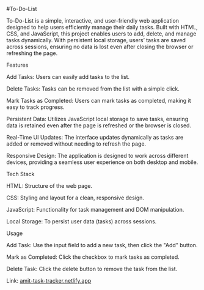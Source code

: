 #To-Do-List

To-Do-List is a simple, interactive, and user-friendly web application designed to help users efficiently manage their daily tasks. Built with HTML, CSS, and JavaScript, this project enables users to add, delete, and manage tasks dynamically. With persistent local storage, users’ tasks are saved across sessions, ensuring no data is lost even after closing the browser or refreshing the page.

Features

Add Tasks: Users can easily add tasks to the list.

Delete Tasks: Tasks can be removed from the list with a simple click.

Mark Tasks as Completed: Users can mark tasks as completed, making it easy to track progress.

Persistent Data: Utilizes JavaScript local storage to save tasks, ensuring data is retained even after the page is refreshed or the browser is closed.

Real-Time UI Updates: The interface updates dynamically as tasks are added or removed without needing to refresh the page.

Responsive Design: The application is designed to work across different devices, providing a seamless user experience on both desktop and mobile.

Tech Stack

HTML: Structure of the web page.

CSS: Styling and layout for a clean, responsive design.

JavaScript: Functionality for task management and DOM manipulation.

Local Storage: To persist user data (tasks) across sessions.

Usage

Add Task: Use the input field to add a new task, then click the "Add" button.

Mark as Completed: Click the checkbox to mark tasks as completed.

Delete Task: Click the delete button to remove the task from the list.

Link: [amit-task-tracker.netlify.app](amit-task-tracker.netlify.app)
